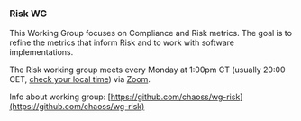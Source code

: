 ### Risk WG

This Working Group focuses on Compliance and Risk metrics. The goal is to refine the metrics that inform Risk and to work with software implementations.

The Risk working group meets every Monday at 1:00pm CT (usually 20:00 CET, [check your local time](http://arewemeetingyet.com/Chicago/2019-01-15/19:00/b/CHAOSS%20GMD%20C%26R%20Subteam#eyJ1cmwiOiJodHRwczovL3Vub21haGEuem9vbS51cy9qLzcyMDQzMTI4OCAifQ==)) via [Zoom](https://unomaha.zoom.us/j/720431288).

Info about working group: [https://github.com/chaoss/wg-risk](https://github.com/chaoss/wg-risk)
